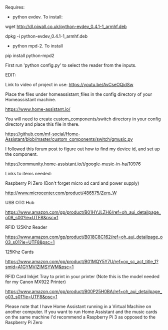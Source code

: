 Requires:
- python evdev. To install:

wget http://dl.piwall.co.uk/python-evdev_0.4.1-1_armhf.deb

dpkg -i python-evdev_0.4.1-1_armhf.deb

- python mpd-2. To install

pip install python-mpd2

First run 'python config.py' to select the reader from the inputs.


EDIT:


Link to video of project in use:
https://youtu.be/AvCseOQidSw

Place the files under homeassistant_files in the config directory of your Homeassistant machine.

https://www.home-assistant.io/

You will need to create custom_components/switch directory in your config directory and place this file in there.

https://github.com/mf-social/Home-Assistant/blob/master/custom_components/switch/gmusic.py


I followed this forum post to figure out how to find my device id, and set up the component.

https://community.home-assistant.io/t/google-music-in-ha/10976


Links to items needed:


Raspberry Pi Zero (Don't forget micro sd card and power supply)

http://www.microcenter.com/product/486575/Zero_W


USB OTG Hub

https://www.amazon.com/gp/product/B01HYJLZH6/ref=oh_aui_detailpage_o08_s00?ie=UTF8&psc=1


RFID 125Khz Reader

https://www.amazon.com/gp/product/B018C8C162/ref=oh_aui_detailpage_o03_s01?ie=UTF8&psc=1


125Khz Cards

https://www.amazon.com/gp/product/B01MQY5Y7U/ref=ox_sc_act_title_1?smid=A1GYMVIZIMSYWM&psc=1


RFID Card Inkjet Tray to print in your printer (Note this is the model needed for my Canon MX922 Printer)

https://www.amazon.com/gp/product/B00P25H0BA/ref=oh_aui_detailpage_o03_s01?ie=UTF8&psc=1


Please note that I have Home Assistant running in a Virtual Machine on another computer. If you want to run Home Assistant and the music cards on the same machine I'd recommend a Raspberry Pi 3 as opposed to the Raspberry Pi Zero
